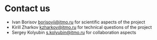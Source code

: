 # Contact us

* Ivan Borisov borisovii@itmo.ru for scientific aspects of the project
* Kirill Zharkov kzharkov@itmo.ru for technical questions of the project
* Sergey Kolyubin s.kolyubin@itmo.ru for collaboration aspects